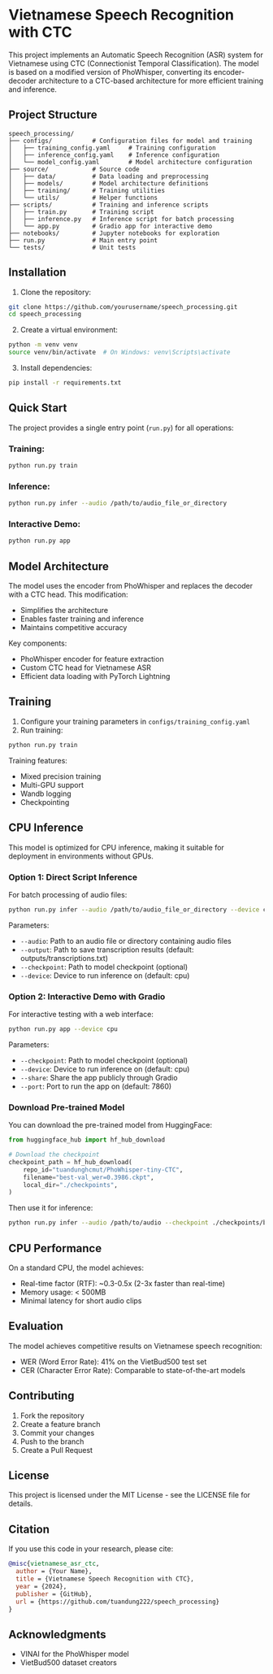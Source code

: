# Vietnamese Speech Recognition with CTC

This project implements an Automatic Speech Recognition (ASR) system for Vietnamese using CTC (Connectionist Temporal Classification). The model is based on a modified version of PhoWhisper, converting its encoder-decoder architecture to a CTC-based architecture for more efficient training and inference.

## Project Structure

```
speech_processing/
├── configs/           # Configuration files for model and training
│   ├── training_config.yaml     # Training configuration
│   ├── inference_config.yaml    # Inference configuration
│   └── model_config.yaml        # Model architecture configuration
├── source/            # Source code
│   ├── data/          # Data loading and preprocessing
│   ├── models/        # Model architecture definitions
│   ├── training/      # Training utilities
│   └── utils/         # Helper functions
├── scripts/           # Training and inference scripts
│   ├── train.py       # Training script
│   ├── inference.py   # Inference script for batch processing
│   └── app.py         # Gradio app for interactive demo
├── notebooks/         # Jupyter notebooks for exploration
├── run.py             # Main entry point
└── tests/             # Unit tests
```

## Installation

1. Clone the repository:
```bash
git clone https://github.com/yourusername/speech_processing.git
cd speech_processing
```

2. Create a virtual environment:
```bash
python -m venv venv
source venv/bin/activate  # On Windows: venv\Scripts\activate
```

3. Install dependencies:
```bash
pip install -r requirements.txt
```

## Quick Start

The project provides a single entry point (`run.py`) for all operations:

### Training:
```bash
python run.py train
```

### Inference:
```bash
python run.py infer --audio /path/to/audio_file_or_directory
```

### Interactive Demo:
```bash
python run.py app
```

## Model Architecture

The model uses the encoder from PhoWhisper and replaces the decoder with a CTC head. This modification:
- Simplifies the architecture
- Enables faster training and inference
- Maintains competitive accuracy

Key components:
- PhoWhisper encoder for feature extraction
- Custom CTC head for Vietnamese ASR
- Efficient data loading with PyTorch Lightning

## Training

1. Configure your training parameters in `configs/training_config.yaml`
2. Run training:
```bash
python run.py train
```

Training features:
- Mixed precision training
- Multi-GPU support
- Wandb logging
- Checkpointing

## CPU Inference

This model is optimized for CPU inference, making it suitable for deployment in environments without GPUs.

### Option 1: Direct Script Inference

For batch processing of audio files:

```bash
python run.py infer --audio /path/to/audio_file_or_directory --device cpu
```

Parameters:
- `--audio`: Path to an audio file or directory containing audio files
- `--output`: Path to save transcription results (default: outputs/transcriptions.txt)
- `--checkpoint`: Path to model checkpoint (optional)
- `--device`: Device to run inference on (default: cpu)

### Option 2: Interactive Demo with Gradio

For interactive testing with a web interface:

```bash
python run.py app --device cpu
```

Parameters:
- `--checkpoint`: Path to model checkpoint (optional)
- `--device`: Device to run inference on (default: cpu)
- `--share`: Share the app publicly through Gradio
- `--port`: Port to run the app on (default: 7860)

### Download Pre-trained Model

You can download the pre-trained model from HuggingFace:

```python
from huggingface_hub import hf_hub_download

# Download the checkpoint
checkpoint_path = hf_hub_download(
    repo_id="tuandunghcmut/PhoWhisper-tiny-CTC",
    filename="best-val_wer=0.3986.ckpt",
    local_dir="./checkpoints",
)
```

Then use it for inference:

```bash
python run.py infer --audio /path/to/audio --checkpoint ./checkpoints/best-val_wer=0.3986.ckpt --device cpu
```

## CPU Performance

On a standard CPU, the model achieves:
- Real-time factor (RTF): ~0.3-0.5x (2-3x faster than real-time)
- Memory usage: < 500MB
- Minimal latency for short audio clips

## Evaluation

The model achieves competitive results on Vietnamese speech recognition:
- WER (Word Error Rate): 41% on the VietBud500 test set
- CER (Character Error Rate): Comparable to state-of-the-art models

## Contributing

1. Fork the repository
2. Create a feature branch
3. Commit your changes
4. Push to the branch
5. Create a Pull Request

## License

This project is licensed under the MIT License - see the LICENSE file for details.

## Citation

If you use this code in your research, please cite:

```bibtex
@misc{vietnamese_asr_ctc,
  author = {Your Name},
  title = {Vietnamese Speech Recognition with CTC},
  year = {2024},
  publisher = {GitHub},
  url = {https://github.com/tuandung222/speech_processing}
}
```

## Acknowledgments

- VINAI for the PhoWhisper model
- VietBud500 dataset creators 